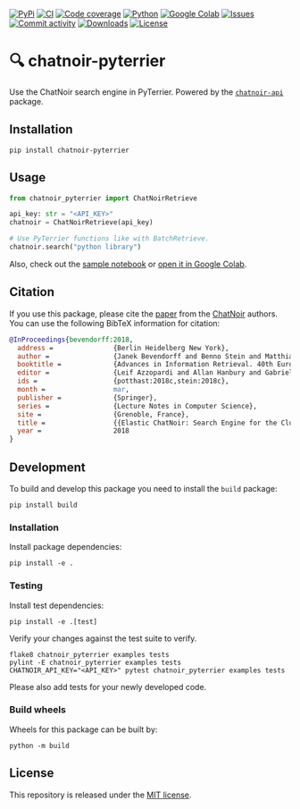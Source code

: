 [![PyPi](https://img.shields.io/pypi/v/chatnoir-pyterrier?style=flat-square)](https://pypi.org/project/chatnoir-pyterrier/)
[![CI](https://img.shields.io/github/workflow/status/chatnoir-eu/chatnoir-pyterrier/CI?style=flat-square)](https://github.com/chatnoir-eu/chatnoir-pyterrier/actions?query=workflow%3A"CI")
[![Code coverage](https://img.shields.io/codecov/c/github/chatnoir-eu/chatnoir-pyterrier?style=flat-square)](https://codecov.io/github/chatnoir-eu/chatnoir-pyterrier/)
[![Python](https://img.shields.io/pypi/pyversions/chatnoir-pyterrier?style=flat-square)](https://pypi.org/project/chatnoir-pyterrier/)
[![Google Colab](https://img.shields.io/badge/example-open%20in%20colab-informational?style=flat-square)](https://colab.research.google.com/github/chatnoir-eu/chatnoir-pyterrier/blob/main/examples/search.ipynb)
[![Issues](https://img.shields.io/github/issues/chatnoir-eu/chatnoir-pyterrier?style=flat-square)](https://github.com/chatnoir-eu/chatnoir-pyterrier/issues)
[![Commit activity](https://img.shields.io/github/commit-activity/m/chatnoir-eu/chatnoir-pyterrier?style=flat-square)](https://github.com/chatnoir-eu/chatnoir-pyterrier/commits)
[![Downloads](https://img.shields.io/pypi/dm/chatnoir-pyterrier?style=flat-square)](https://pypi.org/project/chatnoir-pyterrier/)
[![License](https://img.shields.io/github/license/chatnoir-eu/chatnoir-pyterrier?style=flat-square)](LICENSE)

# 🔍 chatnoir-pyterrier

Use the ChatNoir search engine in PyTerrier. Powered by the [`chatnoir-api`](https://pypi.org/project/chatnoir-api/) package.

## Installation

```shell
pip install chatnoir-pyterrier
```

## Usage

```python
from chatnoir_pyterrier import ChatNoirRetrieve

api_key: str = "<API_KEY>"
chatnoir = ChatNoirRetrieve(api_key)

# Use PyTerrier functions like with BatchRetrieve.
chatnoir.search("python library")
```

Also, check out the [sample notebook](examples/search.ipynb) or [open it in Google Colab](https://colab.research.google.com/github/chatnoir-eu/chatnoir-pyterrier/blob/main/examples/search.ipynb).

## Citation

If you use this package, please cite the [paper](https://webis.de/publications.html#bevendorff_2018)
from the [ChatNoir](https://github.com/chatnoir-eu) authors. 
You can use the following BibTeX information for citation:

```bibtex
@InProceedings{bevendorff:2018,
  address =               {Berlin Heidelberg New York},
  author =                {Janek Bevendorff and Benno Stein and Matthias Hagen and Martin Potthast},
  booktitle =             {Advances in Information Retrieval. 40th European Conference on IR Research (ECIR 2018)},
  editor =                {Leif Azzopardi and Allan Hanbury and Gabriella Pasi and Benjamin Piwowarski},
  ids =                   {potthast:2018c,stein:2018c},
  month =                 mar,
  publisher =             {Springer},
  series =                {Lecture Notes in Computer Science},
  site =                  {Grenoble, France},
  title =                 {{Elastic ChatNoir: Search Engine for the ClueWeb and the Common Crawl}},
  year =                  2018
}
```

## Development

To build and develop this package you need to install the `build` package:

```shell
pip install build
```

### Installation

Install package dependencies:

```shell
pip install -e .
```

### Testing

Install test dependencies:

```shell
pip install -e .[test]
```

Verify your changes against the test suite to verify.

```shell
flake8 chatnoir_pyterrier examples tests
pylint -E chatnoir_pyterrier examples tests
CHATNOIR_API_KEY="<API_KEY>" pytest chatnoir_pyterrier examples tests
```

Please also add tests for your newly developed code.

### Build wheels

Wheels for this package can be built by:

```shell
python -m build
```

## License

This repository is released under the [MIT license](LICENSE).
